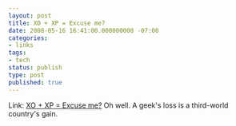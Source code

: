 ```yaml
---
layout: post
title: XO + XP = Excuse me?
date: 2008-05-16 16:41:00.000000000 -07:00
categories:
- links
tags:
- tech
status: publish
type: post
published: true
---
```

Link: <a href="http://blog.wired.com/gadgets/2008/05/olpc-will-ship.html">XO + XP = Excuse me?</a>
Oh well. A geek's loss is a third-world country's gain.
